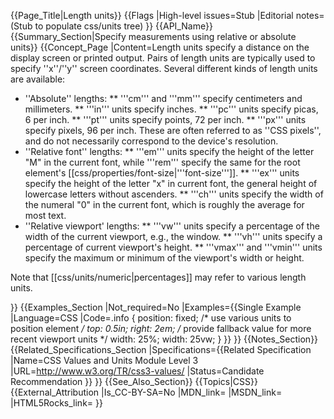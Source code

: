 {{Page_Title|Length units}}
{{Flags
|High-level issues=Stub
|Editorial notes=(Stub to populate css/units tree)
}}
{{API_Name}}
{{Summary_Section|Specify measurements using relative or absolute units}}
{{Concept_Page
|Content=Length units specify a distance on the display screen or
printed output. Pairs of length units are typically used to specify
''x''/''y'' screen coordinates.  Several different kinds of length
units are available:

* ''Absolute'' lengths:
** '''cm''' and '''mm''' specify centimeters and millimeters.
** '''in''' units specify inches.
** '''pc''' units specify picas, 6 per inch.
** '''pt''' units specify points, 72 per inch.
** '''px''' units specify pixels, 96 per inch. These are often referred to as ''CSS pixels'', and do not necessarily correspond to the device's resolution.
* ''Relative font'' lengths:
** '''em''' units specify the height of the letter "M" in the current font, while 
'''rem''' specify the same for the root element's [[css/properties/font-size|'''font-size''']].
** '''ex''' units specify the height of the letter "x" in current font, the general height of lowercase letters without ascenders.
** '''ch''' units specify the width of the numeral "0" in the current font, which is roughly the average for most text.
* ''Relative viewport' lengths:
** '''vw''' units specify a percentage of the width of the current viewport, e.g., the window.
** '''vh''' units specify a percentage of current viewport's height.
** '''vmax''' and '''vmin''' units specify the maximum or minimum of the viewport's width or height.

Note that [[css/units/numeric|percentages]] may refer to various length units.

}}
{{Examples_Section
|Not_required=No
|Examples={{Single Example
|Language=CSS
|Code=.info {
    position: fixed;
    /* use various units to position element */
    top: 0.5in;
    right: 2em;
    /* provide fallback value for more recent viewport units */
    width: 25%;
    width: 25vw;
}
}}
}}
{{Notes_Section}}
{{Related_Specifications_Section
|Specifications={{Related Specification
|Name=CSS Values and Units Module Level 3
|URL=http://www.w3.org/TR/css3-values/
|Status=Candidate Recommendation
}}
}}
{{See_Also_Section}}
{{Topics|CSS}}
{{External_Attribution
|Is_CC-BY-SA=No
|MDN_link=
|MSDN_link=
|HTML5Rocks_link=
}}